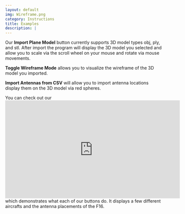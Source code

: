 ```yaml
---
layout: default
img: Wireframe.png
category: Instructions
title: Examples
description: |
---
```

  <p>Our <b>Import Plane Model</b> button currently supports 3D model types obj, ply, and stl. After import the program will display the 3D model you selected and allow you to scale via the scroll wheel on your mouse and rotate via mouse movements.</p>
  <p><b>Toggle Wireframe Mode</b> allows you to visualize the wireframe of the 3D model you imported.</p>
  <p><b>Import Antennas from CSV</b> will allow you to import antenna locations display them on the 3D model via red spheres.</p>
  <p>You can check out our <iframe width="560" height="315" src="https://www.youtube.com/embed/E1GDdNYzrLE" frameborder="0" allowfullscreen></iframe> which demonstrates what each of our buttons do. It displays a few different aircrafts and the antenna placements of the F16. </p>
